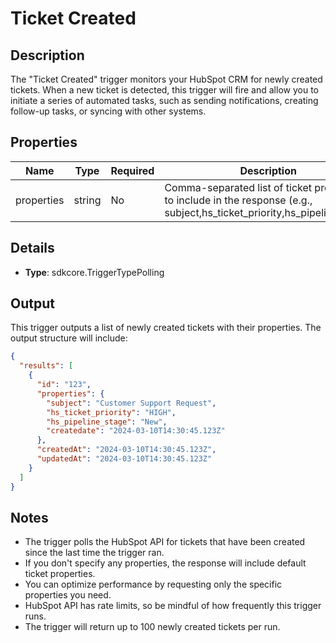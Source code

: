 # Ticket Created

## Description

The "Ticket Created" trigger monitors your HubSpot CRM for newly created tickets. When a new ticket is detected, this trigger will fire and allow you to initiate a series of automated tasks, such as sending notifications, creating follow-up tasks, or syncing with other systems.

## Properties

| Name       | Type   | Required | Description                                                                                        |
|------------|--------|----------|----------------------------------------------------------------------------------------------------|
| properties | string | No       | Comma-separated list of ticket properties to include in the response (e.g., subject,hs_ticket_priority,hs_pipeline_stage) |

## Details

- **Type**: sdkcore.TriggerTypePolling

## Output

This trigger outputs a list of newly created tickets with their properties. The output structure will include:

```json
{
  "results": [
    {
      "id": "123",
      "properties": {
        "subject": "Customer Support Request",
        "hs_ticket_priority": "HIGH",
        "hs_pipeline_stage": "New",
        "createdate": "2024-03-10T14:30:45.123Z"
      },
      "createdAt": "2024-03-10T14:30:45.123Z",
      "updatedAt": "2024-03-10T14:30:45.123Z"
    }
  ]
}
```

## Notes

- The trigger polls the HubSpot API for tickets that have been created since the last time the trigger ran.
- If you don't specify any properties, the response will include default ticket properties.
- You can optimize performance by requesting only the specific properties you need.
- HubSpot API has rate limits, so be mindful of how frequently this trigger runs.
- The trigger will return up to 100 newly created tickets per run.